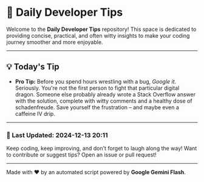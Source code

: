 
# 🌟 Daily Developer Tips

Welcome to the **Daily Developer Tips** repository! This space is dedicated to providing concise, practical, and often witty insights to make your coding journey smoother and more enjoyable.

---

## 💡 Today's Tip

- **Pro Tip:**  Before you spend hours wrestling with a bug,  *Google it*.  Seriously.  You're not the first person to fight that particular digital dragon.  Someone else probably already wrote a Stack Overflow answer with the solution, complete with witty comments and a healthy dose of schadenfreude.  Save yourself the frustration – and maybe even a caffeine IV drip.

---

### 📅 Last Updated: 2024-12-13 20:11

Keep coding, keep improving, and don't forget to laugh along the way! Want to contribute or suggest tips? Open an issue or pull request!

---

Made with ❤️ by an automated script powered by **Google Gemini Flash**.
